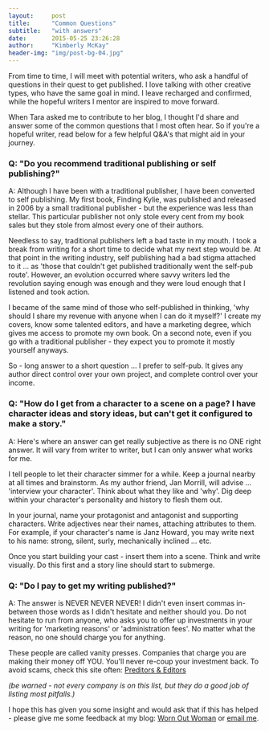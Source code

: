 ```yaml
---
layout:     post
title:      "Common Questions"
subtitle:   "with answers"
date:       2015-05-25 23:26:28
author:     "Kimberly McKay"
header-img: "img/post-bg-04.jpg"
---
```


<p>From time to time, I will meet with potential writers, who ask a handful of questions in their quest to get published.  I love talking with other creative types, who have the same goal in mind.  I leave recharged and confirmed, while the hopeful writers I mentor are inspired to move forward.</p>

<p>When Tara asked me to contribute to her blog, I thought I'd share and answer some of the common questions that I most often hear.  So if you're a hopeful writer, read below for a few helpful Q&amp;A's that might aid in your journey.</p>

<h3>Q: "Do you recommend traditional publishing or self publishing?"</h3>

<p>A:  Although I have been with a traditional publisher, I have been converted to self publishing.  My first book, Finding Kylie, was published and released in 2006 by a small traditional publisher - but the experience was less than stellar.  This particular publisher not only stole every cent from my book sales but they stole from almost every one of their authors.</p>

<p>Needless to say, traditional publishers left a bad taste in my mouth.  I took a break from writing for a short time to decide what my next step would be.  At that point in the writing industry, self publishing had a bad stigma attached to it ... as 'those that couldn't get published traditionally went the self-pub route'.  However, an evolution occurred where savvy writers led the revolution saying enough was enough and they were loud enough that I listened and took action.</p>

<p>I became of the same mind of those who self-published in thinking, 'why should I share my revenue with anyone when I can do it myself?'  I create my covers, know some talented editors, and have a marketing degree, which gives me access to promote my own book.  On a second note, even if you go with a traditional publisher - they expect you to promote it mostly yourself anyways.</p>

<p>So - long answer to a short question ... I prefer to self-pub.  It gives any author direct control over your own project, and complete control over your income.</p>

<h3>Q: "How do I get from a character to a scene on a page?  I have character ideas and story ideas, but can't get it configured to make a story."</h3>

<p>A: Here's where an answer can get really subjective as there is no ONE right answer.  It will vary from writer to writer, but I can only answer what works for me.</p>

<p>I tell people to let their character simmer for a while.  Keep a journal nearby at all times and brainstorm.  As my author friend, Jan Morrill, will advise ... 'interview your character'.  Think about what they like and 'why'.  Dig deep within your character's personality and history to flesh them out.  </p>

<p>In your journal, name your protagonist and antagonist and supporting characters.  Write adjectives near their names, attaching attributes to them.  For example, if your character's name is Janz Howard, you may write next to his name: strong, silent, surly, mechanically inclined ... etc. </p>

<p>Once you start building your cast - insert them into a scene.  Think and write visually.  Do this first and a story line should start to submerge.</p>

<h3>Q: "Do I pay to get my writing published?"</h3>

<p>A: The answer is NEVER NEVER NEVER!  I didn't even insert commas in-between those words as I didn't hesitate and neither should you.  Do not hesitate to run from anyone, who asks you to offer up investments in your writing for 'marketing reasons' or 'administration fees'.  No matter what the reason, no one should charge you for anything.</p>

<p>These people are called vanity presses.  Companies that charge you are making their money off YOU.  You'll never re-coup your investment back.  To avoid scams, check this site often: <a href="http://pred-ed.com" target="_blank">Preditors &amp; Editors</a></p>

<p><i>(be warned - not every company is on this list, but they do a good job of listing most pitfalls.)</i></p>

<p>I hope this has given you some insight and would ask that if this has helped - please give me some feedback at my blog: <a href="http://wornoutwoman.blogspot.com" target="_blank">Worn Out Woman</a> or <a href="mailto:kimberlymckayauthor@gmail.com" target="_blank">email me</a>.</p>